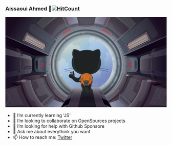 ### Aissaoui Ahmed 👋[![HitCount](http://hits.dwyl.com/aissaoui-ahmed/aissaoui-ahmed.svg)](http://hits.dwyl.com/aissaoui-ahmed/aissaoui-ahmed)

![Aissaoui Ahmed](https://github.com/Aissaoui-Ahmed/Aissaoui-Ahmed/blob/master/Aissaoui-Ahmed.jpg)


- 🌱 I’m currently learning 'JS'
- 👯 I’m looking to collaborate on OpenSources projects
- 🤔 I’m looking for help with Github Sponsore
- 💬 Ask me about everythink you want
- 📫 How to reach me: [Twitter](https://twitter.com/3issaoui_Ahmed)
